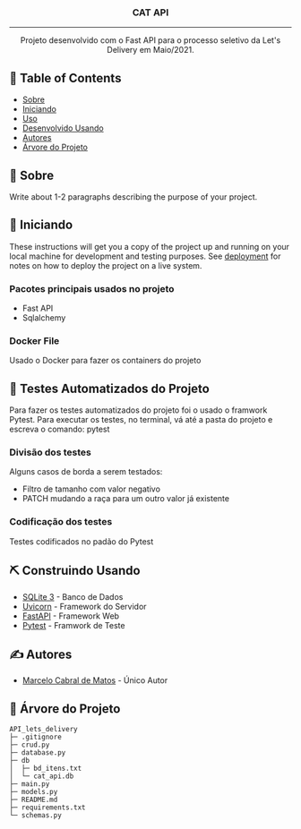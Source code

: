<h3 align="center">CAT API</h3>


---

<p align="center"> Projeto desenvolvido com o Fast API para o processo seletivo da Let's Delivery em Maio/2021.
    <br> 
</p>

## 📝 Table of Contents

- [Sobre](#sobre)
- [Iniciando](#iniciando)
- [Uso](#uso)
- [Desenvolvido Usando](#desenvolvido_usando)
- [Autores](#autores)
- [Árvore do Projeto](#arvore_projeto)

## 🧐 Sobre <a name = "sobre"></a>

Write about 1-2 paragraphs describing the purpose of your project.

## 🏁 Iniciando <a name = "iniciando"></a>

These instructions will get you a copy of the project up and running on your local machine for development and testing purposes. See [deployment](#deployment) for notes on how to deploy the project on a live system.

### Pacotes principais usados no projeto

- Fast API
- Sqlalchemy

### Docker File

Usado o Docker para fazer os containers do projeto

## 🔧 Testes Automatizados do Projeto <a name = "tests"></a>

Para fazer os testes automatizados do projeto foi o usado o framwork Pytest.
Para executar os testes, no terminal, vá até a pasta do projeto e escreva o comando:
pytest

### Divisão dos testes

Alguns casos de borda a serem testados:
- Filtro de tamanho com valor negativo
- PATCH mudando a raça para um outro valor já existente

### Codificação dos testes

Testes codificados no padão do Pytest

## ⛏️ Construindo Usando <a name = "desenvolvido_usando"></a>

- [SQLite 3](https://sqlite.org/index.html) - Banco de Dados
- [Uvicorn](https://www.uvicorn.org/) - Framework do Servidor
- [FastAPI](https://fastapi.tiangolo.com/pt/) - Framework Web
- [Pytest](https://docs.pytest.org) - Framwork de Teste
## ✍️ Autores <a name = "autores"></a>

- [Marcelo Cabral de Matos](https://github.com/marcelocmatos) - Único Autor

## 🎉 Árvore do Projeto <a name = "arvore_projeto"></a>

```
API_lets_delivery
├─ .gitignore
├─ crud.py
├─ database.py
├─ db
│  ├─ bd_itens.txt
│  └─ cat_api.db
├─ main.py
├─ models.py
├─ README.md
├─ requirements.txt
└─ schemas.py
```